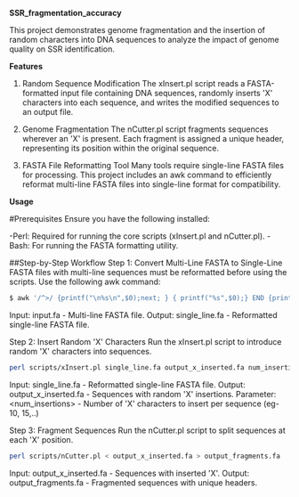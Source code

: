 **SSR_fragmentation_accuracy**

This project demonstrates genome fragmentation and the insertion of random characters into DNA sequences to analyze the impact of genome quality on SSR identification.


**Features**
1. Random Sequence Modification
The xInsert.pl script reads a FASTA-formatted input file containing DNA sequences, randomly inserts 'X' characters into each sequence, and writes the modified sequences to an output file.

2. Genome Fragmentation
The nCutter.pl script fragments sequences wherever an 'X' is present. Each fragment is assigned a unique header, representing its position within the original sequence.

3. FASTA File Reformatting Tool
Many tools require single-line FASTA files for processing. This project includes an awk command to efficiently reformat multi-line FASTA files into single-line format for compatibility.


**Usage**

#Prerequisites
Ensure you have the following installed:

-Perl: Required for running the core scripts (xInsert.pl and nCutter.pl).
-Bash: For running the FASTA formatting utility.

##Step-by-Step Workflow
Step 1: Convert Multi-Line FASTA to Single-Line
FASTA files with multi-line sequences must be reformatted before using the scripts. Use the following awk command:
```bash
$ awk '/^>/ {printf("\n%s\n",$0);next; } { printf("%s",$0);} END {printf("\n");}' < input.fa > single_line.fa
```
Input:
input.fa - Multi-line FASTA file.
Output:
single_line.fa - Reformatted single-line FASTA file.

Step 2: Insert Random 'X' Characters
Run the xInsert.pl script to introduce random 'X' characters into sequences.
```bash
perl scripts/xInsert.pl single_line.fa output_x_inserted.fa num_insertions
```
Input:
single_line.fa - Reformatted single-line FASTA file.
Output:
output_x_inserted.fa - Sequences with random 'X' insertions.
Parameter:
<num_insertions> - Number of 'X' characters to insert per sequence (eg- 10, 15,..)

Step 3: Fragment Sequences
Run the nCutter.pl script to split sequences at each 'X' position.
```bash
perl scripts/nCutter.pl < output_x_inserted.fa > output_fragments.fa  
```
Input:
output_x_inserted.fa - Sequences with inserted 'X'.
Output:
output_fragments.fa - Fragmented sequences with unique headers.
